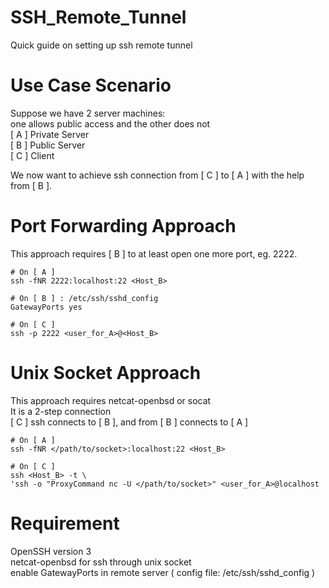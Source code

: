 # SSH_Remote_Tunnel
Quick guide on setting up ssh remote tunnel

# Use Case Scenario
Suppose we have 2 server machines:\
one allows public access and the other does not\
[ A ] Private Server\
[ B ] Public Server\
[ C ] Client

We now want to achieve ssh connection from [ C ] to [ A ] with the help from [ B ].

# Port Forwarding Approach
This approach requires [ B ] to at least open one more port, eg. 2222.
```
# On [ A ]
ssh -fNR 2222:localhost:22 <Host_B>
```
```
# On [ B ] : /etc/ssh/sshd_config
GatewayPorts yes
```
```
# On [ C ]
ssh -p 2222 <user_for_A>@<Host_B>
```

# Unix Socket Approach
This approach requires netcat-openbsd or socat\
It is a 2-step connection\
[ C ] ssh connects to [ B ], and from [ B ] connects to [ A ]
```
# On [ A ]
ssh -fNR </path/to/socket>:localhost:22 <Host_B>
```
```
# On [ C ]
ssh <Host_B> -t \
'ssh -o "ProxyCommand nc -U </path/to/socket>" <user_for_A>@localhost
```

# Requirement
OpenSSH version 3\
netcat-openbsd for ssh through unix socket\
enable GatewayPorts in remote server ( config file: /etc/ssh/sshd_config )